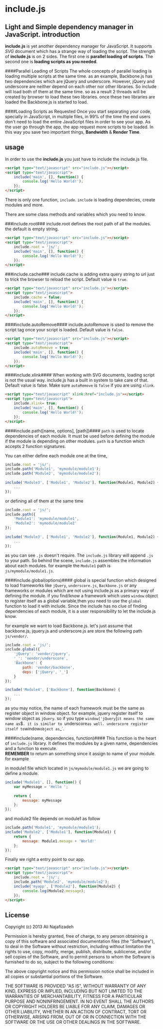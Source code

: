 include.js
==
Light and Simple dependency manager in JavaScript.
introduction
--
__include.js__ is yet another dependency manager for JavaScript. It supports _SVG_ document which has a strange way of loading the script. The strength of __include.js__ is on 2 sides. The first one is **parallel loading of scripts**. The second one is **loading scripts as you needed**.

####Parallel Loading of Scripts
The whole concepts of parallel loading is loading multiple scripts at the same time. as an example, Backbone.js has two dependencies which are jQuery and underscore. However, jQuery and underscore are neither depend on each other nor other libraries. So include will load both of them at the same time. so as a result 2 threads will be created by browser to load these two libraries. once these two libraries are loaded the Backbone.js is started to load.

####Loading Scripts as Requested
Once you start separating your code, specially in JavaScript, in multiple files, in 99% of the time the end users don't need to load the entire JavaScript files in order to see your app. As the user go through the app, the app request more scripts to be loaded. In this way you save two important things, __Bandwidth__ & __Render Time__.

usage
--
In order to use the __include.js__ you just have to include the include.js file.
```html
<script type="text/javascript" src="include.js"></script>
<script type="text/javascript">
    include('main', [], function() {
        console.log('Hello World!');
    });
</script>
```
There is only one function, `include`. `include` is loading dependecies, create modules and more.

There are some class methods and variables which you need to know.

###include.root###
include.root defines the root path of all the modules. the default is empty string.
```html
<script type="text/javascript" src="include.js"></script>
<script type="text/javascript">
    include.root = 'js/';
    include('main', [], function() {
        console.log('Hello World!');
    });
</script>   
```
###include.cache###
include.cache is adding extra query string to url just to trick the browser to reload the script. Default value is `true`.
```html
<script type="text/javascript" src="include.js"></script>
<script type="text/javascript">
    include.cache = false;
    include('main', [], function() {
        console.log('Hello World!');
    });
</script>   
```
####include.autoRemove####
include.autoRemove is used to remove the script tag once your script is loaded. Default value is `false`.
```html
<script type="text/javascript" src="include.js"></script>
<script type="text/javascript">
    include.autoRemove = true;
    include('main', [], function() {
        console.log('Hello World!');
    });
</script>   
```
####include.xlink####
When working with SVG documents, loading script is not the usual way. include.js has a built in system to take care of that. Default value is false. Make sure `autoRemove` is `false` if you are using `xlink`.
```html
<script type="text/javascript" xlink:href="include.js"></script>
<script type="text/javascript">
    include.xlink= true;
    include('main', [], function() {
        console.log('Hello World!');
    });
</script>   
```
####include.path([name, options], [path])####
`path` is used to locate dependencies of each module. It must be used before defining the module if the module is depending on other modules. `path` is a function which accepts 2 function signatures.

You can either define each module one at the time,
```js    
include.root = 'js/';
include.path('Module1', 'mymodule/module1');
include.path('Module2', 'mymodule/module2');
    
include('Module3', ['Module1', 'Module2'], function(Module1, Module2) {
    ...
});
```
or defining all of them at the same time
```js
include.root = 'js/';
include.path({
    'Module1': 'mymodule/module1',
    'Module2': 'mymodule/module2'
});
    
include('Module3', ['Module1', 'Module2'], function(Module1, Module2) {
    ...
});
```   
as you can see `.js` doesn't require. The `include.js` library will append `.js` to your path. So behind the scene, `include.js` assembles the information about each modules. for example the `Module1` path is `js/mymodule/module1.js`.

####include.global(options)####
global is special function which designed to load frameworks like `jQuery`, `underscore.js`, `Backbone.js` or any frameworks or modules which are not using include.js as a primary way of defining the module. if you find/know a framework which uses `window` object to register itself as a global variable,then you need to use the `global` function to load it with include. Since the include has no clue of finding dependencies of each module, it is a user responsibility to let the include.js know.

for example we want to load Backbone.js. let's just assume that backbone.js, jquery.js and underscore.js are store the following path `js/vendor/`.
```js
include.root = 'js/';
include.global({
    'jQuery': 'vendor/jquery',
    '_': 'vendor/underscore',
    'Backbone': {
        path: 'vendor/backbone',
        deps: ['jQuery', '_']
    }
});

include('Module4', ['Backbone'], function(Backbone) {
    ...
});
```
as you may notice, the name of each framework must be the same as register object in window object. for example, jquery register itself to window object as `jQuery`. so if you type `window['jQuery`]` it means the same name as `$`. it is similar to `underscore` as well. underscore register itself to `window` object as `_`.

####include(name, dependencies, function)####
This function is the heart of `include.js` library. It defines the modules by a given name, dependencies and a function to execute. <br/>__REMEMBER__ to return an something since it assign to name of your module. for example

in module1 file which located in `js/mymodule/module1.js` we are going to define a module.
```js
include('Module1', [], function() {
    var myMessage = 'Hello ';
        
    return {
        message: myMessage
    };
});
```
and module2 file depends on module1 as follow
```js
include.path('Module1', 'mymodule/module1');
include('Module2', ['Module1'], function(Module1) {
    return {
        message: Module1.mesage + 'World!'
    };
});
```

Finally we right a entry point to our app.
```html
<script type="text/javascript" src="include.js"></script>
<script type="text/javascript">
    include.root = 'js/';
    include.path('Module2', 'mymodule/module2');
    include('myapp', ['Module2'], function(Module2) {
        console.log(Module2.message);
    });
</script>
```
License
--
Copyright (c) 2013 Ali Najafizadeh

Permission is hereby granted, free of charge, to any person obtaining a copy of this software and associated documentation files (the "Software"), to deal in the Software without restriction, including without limitation the rights to use, copy, modify, merge, publish, distribute, sublicense, and/or sell copies of the Software, and to permit persons to whom the Software is furnished to do so, subject to the following conditions:

The above copyright notice and this permission notice shall be included in all copies or substantial portions of the Software.

THE SOFTWARE IS PROVIDED "AS IS", WITHOUT WARRANTY OF ANY KIND, EXPRESS OR IMPLIED, INCLUDING BUT NOT LIMITED TO THE WARRANTIES OF MERCHANTABILITY, FITNESS FOR A PARTICULAR PURPOSE AND NONINFRINGEMENT. IN NO EVENT SHALL THE AUTHORS OR COPYRIGHT HOLDERS BE LIABLE FOR ANY CLAIM, DAMAGES OR OTHER LIABILITY, WHETHER IN AN ACTION OF CONTRACT, TORT OR OTHERWISE, ARISING FROM, OUT OF OR IN CONNECTION WITH THE SOFTWARE OR THE USE OR OTHER DEALINGS IN THE SOFTWARE.
